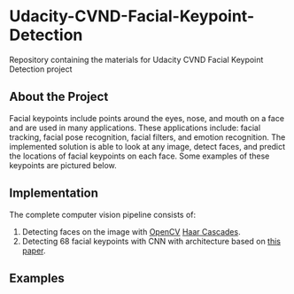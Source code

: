 # Udacity-CVND-Facial-Keypoint-Detection
Repository containing the materials for Udacity CVND Facial Keypoint Detection project

## About the Project
Facial keypoints include points around the eyes, nose, and mouth on a face and are used in many applications.
These applications include: facial tracking, facial pose recognition, facial filters, and emotion recognition.
The implemented solution is able to look at any image, detect faces, and predict the locations of facial keypoints on each face. Some examples of these keypoints are pictured below.

## Implementation
The complete computer vision pipeline consists of:
1. Detecting faces on the image with [OpenCV](https://opencv.org) [Haar Cascades](https://en.wikipedia.org/wiki/Haar-like_feature).
2. Detecting 68 facial keypoints with CNN with architecture based on [this paper](https://arxiv.org/pdf/1710.00977.pdf).

## Examples

